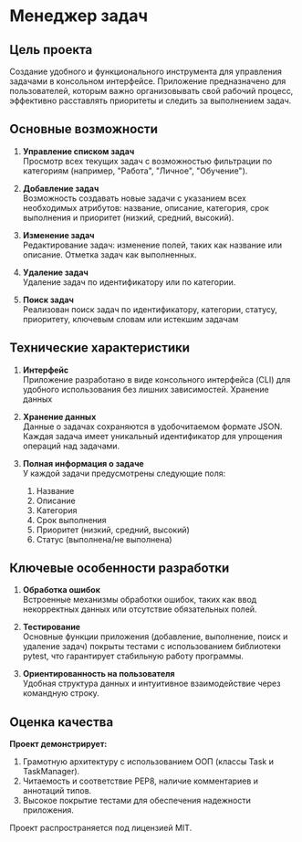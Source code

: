 # Менеджер задач

## Цель проекта
Создание удобного и функционального инструмента для управления задачами в консольном интерфейсе. Приложение предназначено для пользователей, которым важно организовывать свой рабочий процесс, эффективно расставлять приоритеты и следить за выполнением задач.

## Основные возможности

1. **Управление списком задач**<br>
Просмотр всех текущих задач с возможностью фильтрации по категориям (например, "Работа", "Личное", "Обучение").

2. **Добавление задач**<br>
Возможность создавать новые задачи с указанием всех необходимых атрибутов: название, описание, категория, срок выполнения и приоритет (низкий, средний, высокий).

3. **Изменение задач**<br>
Редактирование задач: изменение полей, таких как название или описание.
Отметка задач как выполненных.

4. **Удаление задач**<br>
Удаление задач по идентификатору или по категории.

5. **Поиск задач**<br>
Реализован поиск задач по идентификатору, категории, статусу, приоритету, ключевым словам или истекшим задачам

## Технические характеристики

1. **Интерфейс**<br>
Приложение разработано в виде консольного интерфейса (CLI) для удобного использования без лишних зависимостей.
Хранение данных

2. **Хранение данных**<br>
Данные о задачах сохраняются в удобочитаемом формате JSON.
Каждая задача имеет уникальный идентификатор для упрощения операций над задачами.

3. **Полная информация о задаче**<br>
У каждой задачи предусмотрены следующие поля:<br>
    1. Название<br>
    2. Описание<br>
    3. Категория<br>
    4. Срок выполнения<br>
    5. Приоритет (низкий, средний, высокий)<br>
    6. Статус (выполнена/не выполнена)<br>

## Ключевые особенности разработки

1. **Обработка ошибок**<br>
Встроенные механизмы обработки ошибок, таких как ввод некорректных данных или отсутствие обязательных полей.

2. **Тестирование**<br>
Основные функции приложения (добавление, выполнение, поиск и удаление задач) покрыты тестами с использованием библиотеки pytest, что гарантирует стабильную работу программы.

3. **Ориентированность на пользователя**<br>
Удобная структура данных и интуитивное взаимодействие через командную строку.

## Оценка качества
**Проект демонстрирует:**<br>
1. Грамотную архитектуру с использованием ООП (классы Task и TaskManager).
2. Читаемость и соответствие PEP8, наличие комментариев и аннотаций типов.
3. Высокое покрытие тестами для обеспечения надежности приложения.

Проект распространяется под лицензией MIT.